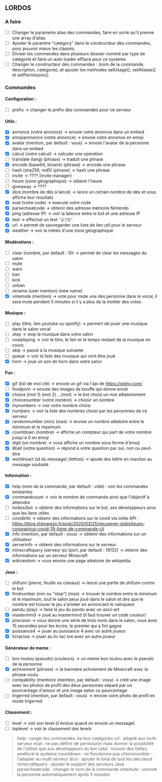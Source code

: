 ## LORDOS

### A faire
- [ ] Changer le parametre alias des commandes, faire en sorte qu'il prenne une array d'alias.
- [ ] Ajouter le paramtre "category" dans le constructeur des commandes, pour pouvoir mieux les classés.
- [ ] Diviser les commandes dans plusieurs dossier nommé par type de catégorie et faire un auto loader effiace pour ce systeme.
- [ ] Changer le constructeur des commandes : (nom de la commande, description, categorie), et ajouter les methodes setUsage(), setAliases() et setPermission()

### Commandes
#### Configuration :
- [ ] prefix -> changer le prefix des commandes pour ce serveur

#### Utils :
- [x] annonce (votre annonce) -> envoie votre annonce dans un embed 
- [x] emojiannnonce (votre annonce) -> envoie votre annonce en emoji
- [x] avatar (mention, par default : vous) -> envoie l'avatar de la personne dans un embed
- [x] calcul (votre calcul) -> calculer une opération
- [ ] translate (lang) (phrase) -> traduit une phrase
- [x] encode (base64, binaire) (phrase) -> encode une phrase
- [ ] hash (sha256, md5) (phrase) -> hash une phrase
- [ ] invite -> ???? (invite manager)
- [ ] heure (zone géographique) -> obtenir l'heure
- [ ] giveaway -> ????
- [x] dice (nombre de dès à lancé) -> lance un certain nombre de dès et vous affiche leur resultats
- [x] eval (votre code) -> execute votre code
- [x] parsecheatcode -> obtenir des adresse mémoire Nintendo
- [x] ping (adresse IP) -> voir la latence entre le bot et une adresse IP
- [x] test -> effectué un test ¯\\_(ツ)_/¯
- [x] url -> permet de sauvegarder une liste de lien util pour le serveur
- [x] weather -> voir la météo d'une zone géographique

#### Modérations :
- [ ] clear (nombre, par default : 10) -> permet de clear les messages du salon
- [ ] mute
- [ ] warn
- [ ] ban
- [ ] kick 
- [ ] unban
- [ ] rename (user mention) (new name)
- [x] votemute (mention) -> voté pour mute une des personne dans le vocal, il sera mute pendant 5 minutes si il y a plus de la moitier des votes

#### Musique :
- [ ] play (titre, lien youtube ou spotify) -> permert de jouer une musique dans le salon vocal
- [ ] stop -> stop la musique dans votre salon
- [ ] nowplaying -> voir le titre, le lien et le temps restant de la musique en cours
- [ ] skip -> passé à la musique suivante
- [ ] queue -> voir la liste des musique qui vont être joué
- [x] horn -> joue un son de horn dans votre salon

#### Fun :
- [x] gif (list de mot clé) -> envoie un gif via l'api de https://giphy.com/
- [ ] foodporn -> envoie des images de bouffe qui donne envie
- [x] choice (mot 1) (mot 2) ...(mot) -> le bot choisi un mot aléatoirement
- [x] choicenumber (votre nombre) -> choisir un nombre
- [x] mynumbers -> voir votre nombre choisi
- [x] numbers -> voir la liste des nombres choisi par les personnes de ce serveur
- [x] randomnumber (min) (max) -> envoie un nombre aléatoire entre le minimum et le maximum 
- [x] countdown (nombre) -> affiche un compteur qui part de votre nombre jusqu'a 0 en emoji
- [x] digit (un nombre) -> vous affiche un nombre sous forme d'emoji
- [x] 8ball (votre question) -> répond à votre question par oui, non ou peut-être
- [x] worldreact (id du message) (lettres) -> ajoute des lettre en reaction au message souhaité

#### Information :
- [x] help (nom de la commande, par default : vide) : voir les commandes existantes
- [x] commandcount -> voir le nombre de commande ainsi que l'objectif à atteindre
- [ ] lordos/bot -> obtenir des informations sur le bot, ses développeurs ainsi que les liens utiles
- [ ] covidinfo -> obtenir des informations sur le covid via cette API : https://blog.shevarezo.fr/post/2020/03/25/recuperer-statistiques-coronavirus-covid-19-ligne-de-commande-cli
- [x] info (mention, par default : vous) -> obtenir des informations sur un utilisateur
- [x] serverinfo -> obtenir des informations sur le serveur
- [x] minecraftquery (serveur ip) (port, par default : 19132) -> obtenir des informations sur un serveur Minecraft
- [x] wikirandom -> vous envoie une page aléatoire de wikipédia

#### Jeux :
- [ ] shifumi (pierre, feuille ou ciseaux) -> lancé une partie de shifumi contre le bot
- [x] findnumber (min ou "stop") (max) -> trouver le nombre entre le minimum et le maximum, tout le salon peux joué dans le salon et des que le nombre est trouver le jeu s'arreter en annoncant le vainqueur
- [ ] pendu (play) -> faire le jeu du pendu avec un ascii-art
- [x] mastermind -> joué au mastermind (il faut trouver un code couleur)
- [x] precision -> vous donne une série de trois mots dans le salon, vous avez 15 secondes pour les écrire, le premier qui a fini gagne
- [x] puissance4 -> jouer au puissance 4 avec un autre joueur
- [x] tictactoe -> jouer au tic tac toe avec un autre joueur

#### Générateur de meme :
- [ ] bon toutou (pseudo) (couleurs) -> un meme bon toutou avec le pseudo de la personne
- [x] achivement (phrase) -> la banniere achivement de Minecraft avec la phrase voulu
- [ ] compability (mention) (mention, par default : vous) -> créé une image avec les photos de profil des deux personnes séparé par un pourcentage d'amour et une image selon ce pourcentage
- [ ] trigerred (mention, par default : vous) -> envoie votre photo de profil en mode trigerred

#### Classement :
- [ ] level -> voir son level (il évolue quand on envoie un message)
- [ ] toplevel -> voir le classement des levels

> help : ranger les commandes via leur catégories
> url : adapté aux multi serveur
> eval : ne pas définir de permission mais donner la possibilité de l'utilisé que aux développeurs du bot
> calul : trouver des failles, amélioré le systeme
> countdown : ne fonctionne pas
> choicenumber : l'adapter au multi serveur
> dice : ajouter le total de tout les dès lancé
> minecraftquery : ajouter le support des serveurs Java
> parsecheatcode : changer le nom de la commande
> votemute : unmute la personne automatiquement après 5 minutes